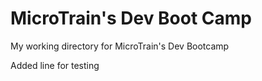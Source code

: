 # MicroTrain's Dev Boot Camp
My working directory for MicroTrain's Dev Bootcamp

Added line for testing